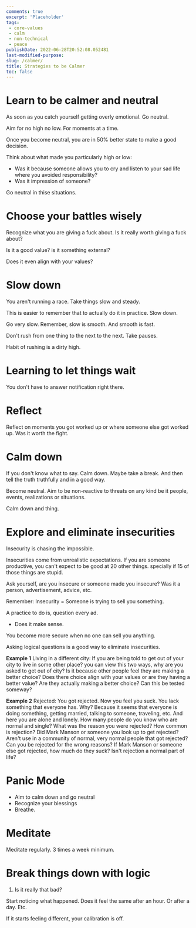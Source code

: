 ```yaml
---
comments: true
excerpt: 'Placeholder' 
tags:
 - core-values
 - calm
 - non-technical
 - peace
publishDate: 2022-06-28T20:52:08.052481
last-modified-purpose:
slug: /calmer/
title: Strategies to be Calmer
toc: false
---
```


# Learn to be calmer and neutral

As soon as you catch yourself getting overly emotional. Go neutral. 

Aim for no high no low. For moments at a time.

Once you become neutral, you are in 50% better state to make a good decision.

Think about what made you particularly high or low: 
- Was it because someone allows you to cry and listen to your sad life where you avoided responsibility?
- Was it impression of someone? 

Go neutral in thise situations.

# Choose your battles wisely

Recognize what you are giving a fuck about. Is it really worth giving a fuck about?

Is it a good value? is it something external?

Does it even align with your values?

# Slow down

You aren't running a race. Take things slow and steady.

This is easier to remember that to actually do it in practice. Slow down.

Go very slow. Remember, slow is smooth. And smooth is fast.

Don't rush from one thing to the next to the next. Take pauses.

Habit of rushing is a dirty high.

# Learning to let things wait

You don't have to answer notification right there.

# Reflect

Reflect on moments you got worked up or where someone else got worked up. Was it worth the fight.

# Calm down

If you don't know what to say. Calm down. Maybe take a break. And then tell the truth truthfully and in a good way.

Become neutral. Aim to be non-reactive to threats on any kind be it people, events, realizations or situations.

Calm down and thing.

# Explore and eliminate insecurities

Insecurity is chasing the impossible.

Insecurities come from unrealistic expectations. If you are someone productive, you can't expect to be good at 20 other things. specially if 15 of those things are stupid.

Ask yourself, are you insecure or someone made you insecure? Was it a person, advertisement, advice, etc.

Remember: Insecurity = Someone is trying to sell you something.

A practice to do is, question every ad.
- Does it make sense.

You become more secure when no one can sell you anything.

Asking logical questions is a good way to eliminate insecurities.

**Example 1** Living in a different city: If you are being told to get out of your city to live in some other place? you can view this two ways, why are you asked to get out of city? Is it because other people feel they are making a better choice? Does there choice align with your values or are they having a better value? Are they actually making a better choice? Can this be tested someway? 

**Example 2** Rejected: You got rejected. Now you feel you suck. You lack something that everyone has. Why? Because it seems that everyone is doing something, getting married, talking to someone, traveling, etc. And here you are alone and lonely. How many people do you know who are normal and single? What was the reason you were rejected? How common is rejection? Did Mark Manson or someone you look up to get rejected? Aren't use in a community of normal, very normal people that got rejected? Can you be rejected for the wrong reasons? If Mark Manson or someone else got rejected, how much do they suck? Isn't rejection a normal part of life?

# Panic Mode

- Aim to calm down and go neutral
- Recognize your blessings
- Breathe.

# Meditate

Meditate regularly. 3 times a week minimum.


# Break things down with logic

1. Is it really that bad?

Start noticing what happened. Does it feel the same after an hour. Or after a day. Etc.

If it starts feeling different, your calibration is off.